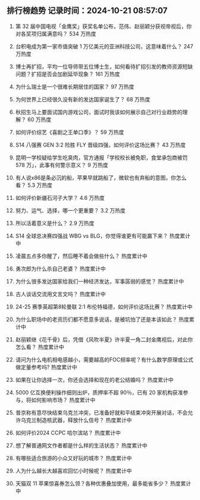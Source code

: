 
## 排行榜趋势 记录时间：2024-10-21 08:57:07
  
  1. 第 32 届中国电视「金鹰奖」获奖名单公布，范伟、赵丽颖分获视帝视后，你对各奖项归属满意吗？ 534 万热度
    
  2. 台积电成为第一家市值突破 1 万亿美元的亚洲科技公司，这意味着什么？ 247 万热度
    
  3. 博士再扩招，平均一位导师带五位博士生，如何看待扩招引发的教师资源短缺问题？扩招是否会加剧延毕现象？ 161 万热度
    
  4. 为什么瑞士是一个很难长期居住的国家？ 97 万热度
    
  5. 为何世界上已经很久没有新的发达国家诞生了？ 68 万热度
    
  6. 秋招生马上要面试国内游戏公司，面试时我该如何展示自己对行业趋势的理解？ 60 万热度
    
  7. 如何评价综艺《喜剧之王单口季》？ 59 万热度
    
  8. S14 八强赛 GEN 3:2 险胜 FLY 晋级四强，如何评价这场比赛？ 43 万热度
    
  9. 昆明一学校疑给学生吃臭肉，官方通报「学校校长被免职，食堂承包商被罚 578 万」，此事有何警示意义？ 9 万热度
    
  10. 有人说x86是条必沉的船，苹果早就跳船了，微软也有弃船的意图，你怎么看？ 5.3 万热度
    
  11. 如何评价新疆石河子大学？ 4.6 万热度
    
  12. 努力、运气、选择，哪一个更重要？ 3.2 万热度
    
  13. 所以活着意义是什么？ 2.9 万热度
    
  14. S14 全球总决赛四强战 WBG vs BLG，你觉得谁更有可能赢下来？ 热度累计中
    
  15. 凌晨五点多你醒了，然后睡不着会做些什么？ 热度累计中
    
  16. 勇次郎为什么杀自己老婆？ 热度累计中
    
  17. 为什么很多发达国家给我们一种经济发达，军事孱弱的感觉？ 热度累计中
    
  18. 古人谈话交流用文言文吗？ 热度累计中
    
  19. 24-25 赛季英超第8轮曼联 2:1 布伦特福德，如何评价这场比赛？ 热度累计中
    
  20. 为什么职场中的老资历们都不愿意多说话，是被坑怕了还是本该如此？ 热度累计中
    
  21. 赵丽颖继《花千骨》后，凭借《风吹半夏》许半夏一角二封金鹰视后，对此你怎么看？ 热度累计中
    
  22. 请问为什么电机相电感越小，需要越高的FOC频率呢？有什么数学原理或公式做定量参考吗? 热度累计中
    
  23. 如果在让你选择一次，你还会选择和现在的老公结婚吗？ 热度累计中
    
  24. 5000 亿互换便利操作细则出炉，质押率不超 90％，已有 20 家机构获准参与，将如何影响市场？ 热度累计中
    
  25. 普京称有意尽快结束乌克兰冲突，已准备好就和平结束冲突开展对话，不会允许乌克兰制造核武器，释放什么信号？ 热度累计中
    
  26. 如何评价2024 CCPC 哈尔滨站？ 热度累计中
    
  27. 想了解普通网文作者都是什么样的生活状态？ 热度累计中
    
  28. 有哪些适合旅游的小众又好玩的城市？ 热度累计中
    
  29. 人为什么越长大越喜欢回忆小时候呢？ 热度累计中
    
  30. 天猫双 11 苹果惊喜券怎么领？各种优惠叠加使用，最多能省多少？ 热度累计中
    